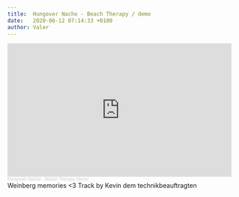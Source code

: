 ```yaml
---
title:  Hungover Nacho - Beach Therapy / demo
date:   2020-06-12 07:14:33 +0100
author: Valer
---
```

<div class="soundcloud-container ">

<iframe width="100%" height="300" scrolling="no" frameborder="no" allow="autoplay" src="https://w.soundcloud.com/player/?url=https%3A//api.soundcloud.com/tracks/833516710&color=%23ff5500&auto_play=false&hide_related=false&show_comments=true&show_user=true&show_reposts=false&show_teaser=true&visual=true"></iframe><div style="font-size: 10px; color: #cccccc;line-break: anywhere;word-break: normal;overflow: hidden;white-space: nowrap;text-overflow: ellipsis; font-family: Interstate,Lucida Grande,Lucida Sans Unicode,Lucida Sans,Garuda,Verdana,Tahoma,sans-serif;font-weight: 100;"><a href="https://soundcloud.com/user-877362804" title="Hungover Nacho" target="_blank" style="color: #cccccc; text-decoration: none;">Hungover Nacho</a> · <a href="https://soundcloud.com/user-877362804/beach-therapy" title="Beach Therapy /demo" target="_blank" style="color: #cccccc; text-decoration: none;">Beach Therapy /demo</a></div>
</div>

<div class="post-content-message">
Weinberg memories <3 
Track by Kevin dem technikbeauftragten
</div>
